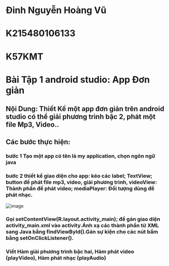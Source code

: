 # Đinh Nguyễn Hoàng Vũ
# K215480106133
# K57KMT
# Bài Tập 1 android studio: App Đơn giản
## Nội Dung: Thiết Kế một app đơn giản trên android studio có thể giải phương trình bậc 2, phát một file Mp3, Video..
## Các bước thực hiện:
### bước 1 Tạo một app có tên là my application, chọn ngôn ngữ java
### bước 2 thiết kế giao diện cho app: kéo các label; TextView; button để phát file mp3, video, giải phương trình, videoView: Thành phần để phát video; mediaPlayer: Đối tượng dùng để phát nhạc.
![image](https://github.com/user-attachments/assets/e0b9bc2f-04a6-4c31-b609-b3487a8e60a4)
### Gọi setContentView(R.layout.activity_main); để gán giao diện activity_main.xml vào activity.Ánh xạ các thành phần từ XML sang Java bằng findViewById().Gán sự kiện cho các nút bấm bằng setOnClickListener().
### Viết Hàm giải phương trình bậc hai, Hàm phát video (playVideo), Hàm phát nhạc (playAudio)
